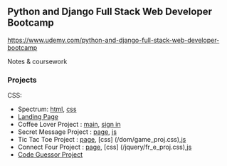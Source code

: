 ## Python and Django Full Stack Web Developer Bootcamp
https://www.udemy.com/python-and-django-full-stack-web-developer-bootcamp

Notes & coursework

### Projects
CSS:
- Spectrum:  [html](/css_lvl_two/spectrum.html), [css](/css_lvl_two/spectrum.css)
- [Landing Page](/landing_page_proj)
- Coffee Lover Project : [main](/bootstrap/project.html), [sign in](/bootstrap/signup.html)
- Secret Message Project : [page](/js_lvl_one/project.html), [js](/js_lvl_one/project.js)
- Tic Tac Toe Project : [page](/dom/game_proj.html), [css] (/dom/game_proj.css),[js](/dom/game_proj.js)
- Connect Four Project : [page](/jquery/fr_e_proj.html), [css] (/jquery/fr_e_proj.css),[js](/jquery/fr_e_proj.js)
- [Code Guessor Project](/python_lvl_one/game.py)
